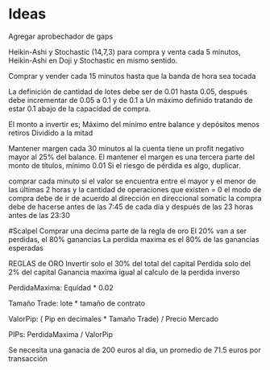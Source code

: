 # Ideas
Agregar aprobechador de gaps

Heikin-Ashi y Stochastic (14,7,3) para compra y venta cada 5 minutos, Heikin-Ashi en Doji y Stochastic en mismo sentido.

Comprar y vender cada 15 minutos hasta que la banda de hora sea tocada

La definición de cantidad de lotes debe ser de 0.01 hasta 0.05, después debe incrementar de 0.05 a 0.1 y de 0.1 a Un máximo definido tratando de estar 0.1 abajo de la capacidad de compra. 

El monto a invertir es;
Máximo del mínimo entre balance y depósitos menos retiros
Dividido a la mitad

Mantener margen cada 30 minutos al la cuenta tiene un profit negativo mayor al 25% del balance. 
El mantener el margen es una tercera parte del monto de títulos, mínimo 0.01 Si el riesgo de pérdida es algo, duplicar. 

comprar cada minuto si el valor se encuentra entre el mayor y el menor de las últimas 2 horas y la cantidad de operaciones que existen = 0
el modo de compra debe de ir de acuerdo al dirección en direccional somatic
la compra debe de hacerse antes de las 7:45 de cada día y después de las 23 horas antes de las 23:30

#Scalpel
Comprar una decima parte de la regla de oro
El 20% van a ser perdidas, el 80% ganancias
La perdida maxima es el 80% de las ganancias esperadas


REGLAS de ORO
Invertir solo el 30% del total del capital
Perdida solo del 2% del capital
Ganancia maxima igual al calculo de la perdida inverso

PerdidaMaxima: Equidad * 0.02

Tamaño Trade: lote * tamaño de contrato

ValorPip: ( Pip en decimales * Tamaño Trade) / Precio Mercado

PIPs: PerdidaMaxima / ValorPip

Se necesita una ganacia de 200 euros al dia, un promedio de 71.5 euros por transacción